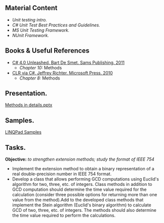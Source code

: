 ## Material Content 
- *Unit testing intro.*
- *C# Unit Test Best Practices and Guidelines.*
- *MS Unit Testing Framework.*
- *NUnit Framework.*

## Books & Useful References 
- [C# 4.0 Unleashed. Bart De Smet. Sams Publishing. 2011](https://www.goodreads.com/book/show/8513970-c-4-0-unleashed)
   - *Chapter 10:* Methods
- [CLR via C#. Jeffrey Richter. Microsoft Press. 2010](https://www.goodreads.com/book/show/7121415-clr-via-c)
  - *Chapter 8:* Methods

## Presentation. 
[Methods in details.pptx](https://github.com/EPM-RD-NETLAB/.NET-Framework-modules/blob/master/M5.%20Methods%20in%20details/Methods%20in%20details.pptx)

## Samples. 
[LINQPad Samples](https://github.com/EPM-RD-NETLAB/.NET-Framework-modules/tree/master/M5.%20Methods%20in%20details/Samples/LINQPad%205)

## Tasks. 
**Objective:** *to strengthen extension methods; study the format of IEEE 754*
  - Implement the extension method to obtain a binary representation of a real double-precision number in IEEE 754 format.
  - Develop a class that allows performing GCD computations using Euclid's algorithm for two, three, etc. of integers. Class methods in addition to GCD computation should determine the time value required for the calculation (consider three possible options for returning more than one value from the method).Add to the developed class methods that implement the Stein algorithm (Euclid's binary algorithm) to calculate GCD of two, three, etc. of integers. The methods should also determine the time value required to perform the calculations.
